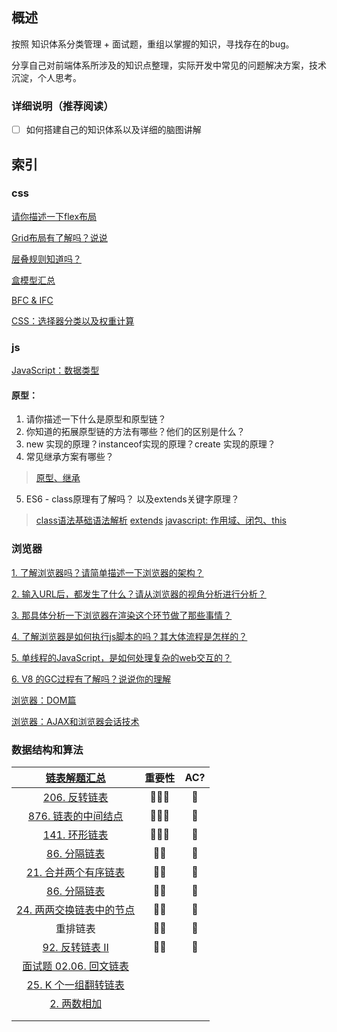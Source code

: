 ## 概述

按照 知识体系分类管理 + 面试题，重组以掌握的知识，寻找存在的bug。



分享自己对前端体系所涉及的知识点整理，实际开发中常见的问题解决方案，技术沉淀，个人思考。

### 详细说明（推荐阅读）

* [ ] 如何搭建自己的知识体系以及详细的脑图讲解

## 索引

### css

[请你描述一下flex布局](https://github.com/sup-fiveyear/Notes/issues/19)

[Grid布局有了解吗？说说](https://github.com/sup-fiveyear/Notes/issues/22)

[层叠规则知道吗？](https://github.com/sup-fiveyear/Notes/issues/23)

[盒模型汇总](https://github.com/sup-fiveyear/Notes/issues/4)

[BFC & IFC](https://github.com/sup-fiveyear/Notes/issues/5)

[CSS：选择器分类以及权重计算](https://github.com/sup-fiveyear/Notes/issues/14)


### js

[JavaScript：数据类型](https://github.com/sup-fiveyear/Notes/issues/2)

#### 原型：

1. 请你描述一下什么是原型和原型链？
2. 你知道的拓展原型链的方法有哪些？他们的区别是什么？
3. new 实现的原理？instanceof实现的原理？create 实现的原理？
4. 常见继承方案有哪些？

> [原型、继承](https://github.com/sup-fiveyear/Notes/issues/3)

5. ES6 - class原理有了解吗？ 以及extends关键字原理？

> [class语法基础语法解析](https://github.com/sup-fiveyear/Notes/issues/18)    [extends](https://github.com/sup-fiveyear/Notes/issues/20)
> [javascript: 作用域、闭包、this](https://github.com/sup-fiveyear/Notes/issues/6)

### 浏览器

[1. 了解浏览器吗？请简单描述一下浏览器的架构？](https://github.com/sup-fiveyear/Notes/issues/15)

[2. 输入URL后，都发生了什么？请从浏览器的视角分析进行分析？ ](https://github.com/sup-fiveyear/Notes/issues/16)

[3. 那具体分析一下浏览器在渲染这个环节做了那些事情？](https://github.com/sup-fiveyear/Notes/issues/7)

[4. 了解浏览器是如何执行js脚本的吗？其大体流程是怎样的？](https://github.com/sup-fiveyear/Notes/issues/13)

[5. 单线程的JavaScript，是如何处理复杂的web交互的？](https://github.com/sup-fiveyear/Notes/issues/12)

[6. V8 的GC过程有了解吗？说说你的理解 ](https://github.com/sup-fiveyear/Notes/issues/9)

[浏览器：DOM篇](https://github.com/sup-fiveyear/Notes/issues/8)

[浏览器：AJAX和浏览器会话技术](https://github.com/sup-fiveyear/Notes/issues/11)

### 数据结构和算法

| [链表解题汇总](https://github.com/sup-fiveyear/interview-code/tree/master/%E7%AE%97%E6%B3%95%2B%E6%95%B0%E6%8D%AE%E7%BB%93%E6%9E%84/%E9%93%BE%E8%A1%A8) | 重要性 | AC?  |
| :----------------------------------------------------------: | :----: | :--: |
| [206. 反转链表](https://leetcode-cn.com/problems/reverse-linked-list/) |  🌝🌝🌝   |  💯   |
| [876. 链表的中间结点](https://leetcode-cn.com/problems/middle-of-the-linked-list/) |  🌝🌝🌝   |  💯   |
| [141. 环形链表](https://leetcode-cn.com/problems/linked-list-cycle/) |  🌝🌝🌝   |  💯   |
| [86. 分隔链表](https://leetcode-cn.com/problems/partition-list/) |   🌝🌝   |  💯   |
| [21. 合并两个有序链表](https://leetcode-cn.com/problems/merge-two-sorted-lists/) |   🌝🌝   |  💯   |
| [86. 分隔链表](https://leetcode-cn.com/problems/partition-list) |   🌝🌝   |  💯   |
| [24. 两两交换链表中的节点](https://leetcode-cn.com/problems/swap-nodes-in-pairs/) |   🌝🌝   |  💯   |
|                           重排链表                           |   🌝🌝   |  💯   |
| [92. 反转链表 II](https://leetcode-cn.com/problems/reverse-linked-list-ii/) |   🌝🌝   |  💯   |
| [面试题 02.06. 回文链表](https://leetcode-cn.com/problems/palindrome-linked-list-lcci/) |        |      |
| [25. K 个一组翻转链表](https://leetcode-cn.com/problems/reverse-nodes-in-k-group/) |        |      |
| [2. 两数相加](https://leetcode-cn.com/problems/add-two-numbers/) |        |      |
|                                                              |        |      |
|                                                              |        |      |


